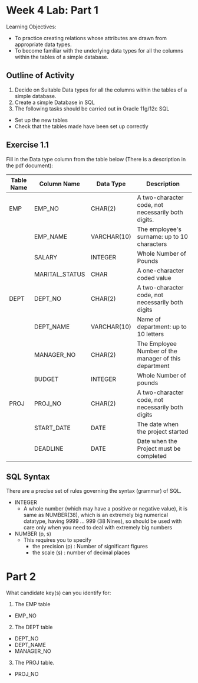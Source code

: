 # Week 4 Lab: Part 1

Learning Objectives: 

- To practice creating relations whose attributes are drawn from appropriate data types.
- To become familiar with the underlying data types for all the columns within the tables of a simple database. 

## Outline of Activity

1. Decide on Suitable Data types for all the columns within the tables of a simple database. 
2. Create a simple Database in SQL
3. The following tasks should be carried out in Oracle 11g/12c SQL
  - Set up the new tables 
  - Check that the tables made have been set up correctly

## Exercise 1.1

Fill in the Data type column from the table below (There is a description in the pdf document): 

| Table Name    | Column Name       | **Data Type**     | Description                                             | 
|---------------|-------------------|-------------------|---------------------------------------------------------|
| EMP           | EMP_NO            | CHAR(2)           | A two-character code, not necessarily both digits.      |
|               | EMP_NAME          | VARCHAR(10)       | The employee's surname: up to 10 characters             |
|               | SALARY            | INTEGER           | Whole Number of Pounds                                  |
|               | MARITAL_STATUS    | CHAR              | A one-character coded value                             |
| DEPT          | DEPT_NO           | CHAR(2)           | A two-character code, not necessarily both digits       |
|               | DEPT_NAME         | VARCHAR(10)       | Name of department: up to 10 letters                    |
|               | MANAGER_NO        | CHAR(2)           | The Employee Number of the manager of this department   |
|               | BUDGET            | INTEGER           | Whole Number of pounds                                  |
| PROJ          | PROJ_NO           | CHAR(2)           | A two-character code, not necessarily both digits       |
|               | START_DATE        | DATE              | The date when the project started                       |
|               | DEADLINE          | DATE              | Date when the Project must be completed                 |

## SQL Syntax

There are a precise set of rules governing the syntax (grammar) of SQL. 

- INTEGER
  - A whole number (which may have a positive or negative value), it is same as NUMBER(38), which is an extremely big numerical datatype, having 9999 ... 999 (38 Nines), so should be used with care only when you need to deal with extremely big numbers
- NUMBER (p, s)
  - This requires you to specify 
    - the precision (p) : Number of significant figures 
    - the scale (s) : number of decimal places 

# Part 2

What candidate key(s) can you identify for: 
1. The EMP table
  - EMP_NO
2. The DEPT table
  - DEPT_NO
  - DEPT_NAME 
  - MANAGER_NO 
3. The PROJ table.
  - PROJ_NO